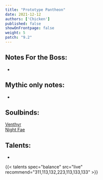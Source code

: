 ```yaml
---
title: "Prototype Pantheon"
date: 2021-12-12
authors: ['Chicken']
published: false
showOnFrontpage: false
weight: 5
patch: "9.2"
---
```



## Notes For the Boss:
- 

## Mythic only notes:
- 

## Soulbinds:
[Venthyr](https://ptr.wowhead.com/soulbind-calc/venthyr/theotar-the-mad-duke/druid/AwCWb74CBTUgCBU1yggSBTWHCCUy4ggjBTJJCBV2AAg1Mj8I)
<br>[Night Fae](https://ptr.wowhead.com/soulbind-calc/night-fae/niya/druid/AwCW5b4CBTXKCCU1IAgTBTXGCBUy5AglMuIIIhUySQgldgAI)

## Talents:

- 

{{< talents spec="balance" src="live" recommend="311,113,132,223,113,133,133" >}}
